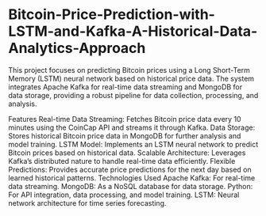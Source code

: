 # Bitcoin-Price-Prediction-with-LSTM-and-Kafka-A-Historical-Data-Analytics-Approach
This project focuses on predicting Bitcoin prices using a Long Short-Term Memory (LSTM) neural network based on historical price data. The system integrates Apache Kafka for real-time data streaming and MongoDB for data storage, providing a robust pipeline for data collection, processing, and analysis.

Features
Real-time Data Streaming: Fetches Bitcoin price data every 10 minutes using the CoinCap API and streams it through Kafka.
Data Storage: Stores historical Bitcoin price data in MongoDB for further analysis and model training.
LSTM Model: Implements an LSTM neural network to predict Bitcoin prices based on historical data.
Scalable Architecture: Leverages Kafka’s distributed nature to handle real-time data efficiently.
Flexible Predictions: Provides accurate price predictions for the next day based on learned historical patterns.
Technologies Used
Apache Kafka: For real-time data streaming.
MongoDB: As a NoSQL database for data storage.
Python: For API integration, data processing, and model training.
LSTM: Neural network architecture for time series forecasting.
